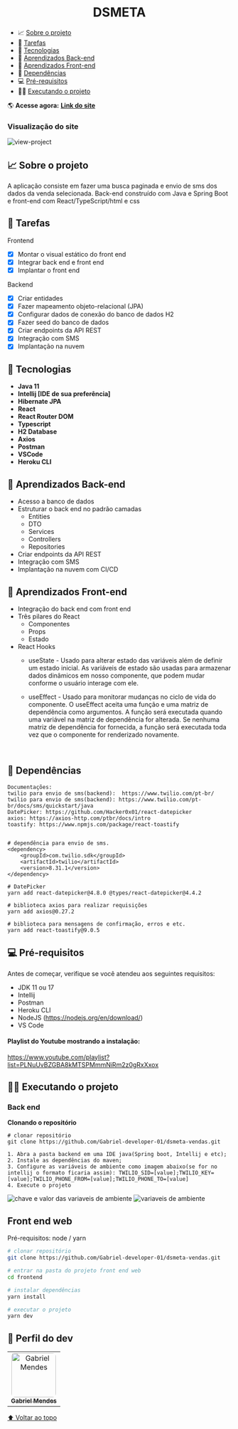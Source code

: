 <h1 id="nome-do-projeto" align="center">DSMETA</h1>

- 📈 [Sobre o projeto](#about)
 - 📜 [Tarefas](#features)
- 🤖 [Tecnologias](#technologies)
- 🔧 [Aprendizados Back-end](#backend)
- 🎨 [Aprendizados Front-end](#frontend)
- 🎲 [Dependências](#dependency) 
- 💻 [Pré-requisitos](#requirements) 
- 🧑‍🔧 [Executando o projeto](#environment-install) 

🌎 **Acesse agora:** <a href="https://gabriel-dsmeta.netlify.app/" target="_blank" title="acessar o site"><strong>Link do site</strong></a>
<br />
### Visualização do site

![view-project](img/view-project.png)

<h2 id="about">📈 Sobre o projeto</h2> 

A aplicação consiste em fazer uma busca paginada e envio de sms dos dados da venda selecionada. Back-end construído com Java e Spring Boot e front-end com React/TypeScript/html e css

<h2 id="features">📜 Tarefas</h2>
Frontend

- [x] Montar o visual estático do front end
- [x] Integrar back end e front end
- [x] Implantar o front end

Backend
- [x] Criar entidades
- [x] Fazer mapeamento objeto-relacional (JPA)
- [x] Configurar dados de conexão do banco de dados H2
- [x] Fazer seed do banco de dados
- [X] Criar endpoints da API REST
- [X] Integração com SMS
- [X] Implantação na nuvem

<h2 id="technologies">🤖 Tecnologias</h2>  

- **Java 11**
- **Intellij [IDE de sua preferência]**
- **Hibernate JPA**
- **React**
- **React Router DOM**
- **Typescript**
- **H2 Database**
- **Axios**
- **Postman**
- **VSCode**
- **Heroku CLI**

<h2 id="backend">🔧 Aprendizados Back-end</h2> 

- Acesso a banco de dados
- Estruturar o back end no padrão camadas
  - Entities
  - DTO
  - Services
  - Controllers
  - Repositories
- Criar endpoints da API REST
- Integração com SMS
- Implantação na nuvem com CI/CD

<h2 id="frontend">🎨 Aprendizados Front-end</h2>  

- Integração do back end com front end
- Três pilares do React
  - Componentes
  - Props
  - Estado
- React Hooks
  - useState - Usado para alterar estado das variáveis além de definir um estado inicial. As variáveis ​​de estado são usadas para armazenar dados dinâmicos em nosso componente, que podem mudar conforme o usuário interage com ele.

  - useEffect - Usado para monitorar mudanças no ciclo de vida do componente. O useEffect aceita uma função e uma matriz de dependência como argumentos. A função será executada quando uma variável na matriz de dependência for alterada. Se nenhuma matriz de dependência for fornecida, a função será executada toda vez que o componente for renderizado novamente.
<br />

<h2 id="dependency"> 🎲 Dependências</h2>

```
Documentações:
twilio para envio de sms(backend):  https://www.twilio.com/pt-br/
twilio para envio de sms(backend): https://www.twilio.com/pt-br/docs/sms/quickstart/java
DatePicker: https://github.com/Hacker0x01/react-datepicker
axios: https://axios-http.com/ptbr/docs/intro
toastify: https://www.npmjs.com/package/react-toastify


# dependência para envio de sms.
<dependency>
	<groupId>com.twilio.sdk</groupId>
	<artifactId>twilio</artifactId>
	<version>8.31.1</version>
</dependency>

# DatePicker
yarn add react-datepicker@4.8.0 @types/react-datepicker@4.4.2

# biblioteca axios para realizar requisições
yarn add axios@0.27.2

# biblioteca para mensagens de confirmação, erros e etc.
yarn add react-toastify@9.0.5
```


<h2 id="requirements">💻 Pré-requisitos</h2>

Antes de começar, verifique se você atendeu aos seguintes requisitos:

* JDK 11 ou 17
* Intellij
* Postman
* Heroku CLI
* NodeJS (https://nodejs.org/en/download/)
* VS Code

#### Playlist do Youtube mostrando a instalação:

https://www.youtube.com/playlist?list=PLNuUvBZGBA8kMTSPMmmNiRm2z0gRxXxox

<h2 id="environment-install">🧑‍🔧 Executando o projeto</h2> 

### Back end
__Clonando o repositório__
```shell
# clonar repositório
git clone https://github.com/Gabriel-developer-01/dsmeta-vendas.git

1. Abra a pasta backend em uma IDE java(Spring boot, Intellij e etc);
2. Instale as dependências do maven;
3. Configure as variáveis de ambiente como imagem abaixo(se for no intellij o formato ficaria assim): TWILIO_SID=[value];TWILIO_KEY=[value];TWILIO_PHONE_FROM=[value];TWILIO_PHONE_TO=[value]
4. Execute o projeto
```
![chave e valor das variaveis de ambiente](img/key-value-environment_variables.png)
![variaveis de ambiente](img/environment_variables.png)

## Front end web
Pré-requisitos: node / yarn

```bash
# clonar repositório
git clone https://github.com/Gabriel-developer-01/dsmeta-vendas.git

# entrar na pasta do projeto front end web
cd frontend

# instalar dependências
yarn install

# executar o projeto
yarn dev
```

## 🤝 Perfil do dev

<table>
  <tr>
    <td align="center">
      <a href="https://www.linkedin.com/in/gabriel-mendes-3a668917b/">
        <img style="border-radius: 8px" src="https://avatars.githubusercontent.com/Gabriel-developer-01" width="100px;" alt="Gabriel Mendes"/><br>
        <sub>
          <b>Gabriel Mendes</b>
        </sub>
      </a>
    </td>
  </tr>
</table>

[⬆ Voltar ao topo](#nome-do-projeto)
